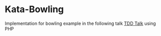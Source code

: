 # Kata-Bowling
Implementation for bowling example in the following talk [TDD Talk](https://www.youtube.com/watch?v=yi9YViV_PRo&list=PLZPHP6RGS50NtpHLee-eInDbFqy3P303g) 
using PHP
